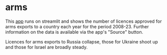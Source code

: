 # arms

This [app](https://ukarms.streamlit.app/) runs on streamlit and shows the number of licences approved for arms exports to a country each year for the period 2008-23. Further information on the data is available via the app's "Source" button.

Licences for arms exports to Russia collapse, those for Ukraine shoot up and those for Israel are broadly steady.

